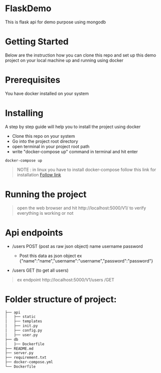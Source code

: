 # FlaskDemo
This is flask api for demo purpose using mongodb


# Getting Started
Below are the instruction how you can clone this repo and set up this demo project on your local machine up and running using docker

# Prerequisites
You have docker installed on your system

# Installing
A step by step guide will help you to install the project using docker

- Clone this repo on your system
- Go into the project root directory
- open terminal in your project root path
- write "docker-compose up" command in terminal and hit enter 

```
docker-compose up
```
  > NOTE : in linux you have to install docker-compose follow this link for installation [Follow link](https://linuxize.com/post/how-to-install-and-use-docker-compose-on-ubuntu-18-04/)


# Running the project
 > open the web browser and hit http://localhost:5000/V1/ to verify everything is working or not

# Api endpoints
- /users POST (post as raw json object)
  name
  username
  password
  * Post this data as json object ex {"name":"name","username":"username","password":"password"}

- /users GET (to get all users)  

> ex endpoint http://localhost:5000/V1/users /GET

# Folder structure of project: 

```bash
├── api
│   ├── static
│   ├── templates
│   ├── init.py
│   ├── config.py
│   ├── user.py
├── db
│   ├── Dockerfile
├── README.md
├── server.py
├── requirement.txt
├── docker-compose.yml
└── Dockerfile
```

